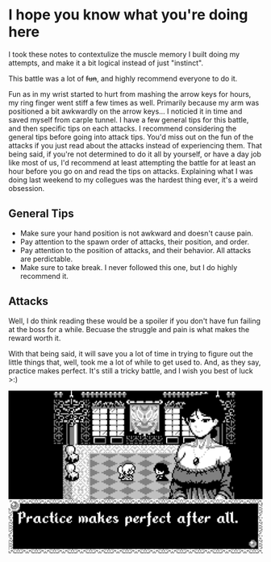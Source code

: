 # I hope you know what you're doing here

I took these notes to contextulize the muscle memory I built doing my attempts, and make it a bit logical instead of just "instinct".

This battle was a lot of ~~fun~~, and highly recommend everyone to do it.

Fun as in my wrist started to hurt from mashing the arrow keys for hours, my ring finger went stiff a few times as well. Primarily because my arm was positioned a bit awkwardly on the arrow keys... I noticied it in time and saved myself from carple tunnel.
I have a few general tips for this battle, and then specific tips on each attacks. I recommend considering the general tips before going into attack tips. You'd miss out on the fun of the attacks if you just read about the attacks instead of experiencing them. That being said, if you're not determined to do it all by yourself, or have a day job like most of us, I'd recommend at least attempting the battle for at least an hour before you go on and read the tips on attacks. Explaining what I was doing last weekend to my collegues was the hardest thing ever, it's a weird obsession.

## General Tips

- Make sure your hand position is not awkward and doesn't cause pain.
- Pay attention to the spawn order of attacks, their position, and order.
- Pay attention to the position of attacks, and their behavior. All attacks are perdictable.
- Make sure to take break. I never followed this one, but I do highly recommend it.

## Attacks

Well, I do think reading these would be a spoiler if you don't have fun failing at the boss for a while.
Becuase the struggle and pain is what makes the reward worth it.

With that being said, it will save you a lot of time in trying to figure out the little things that, well, took me a lot of while to get used to. And, as they say, practice makes perfect. It's still a tricky battle, and I wish you best of luck >:)

![Practice Makes Perfect](./attachments/VoidStranger_PVoid_Stranger%20nh8.png)
